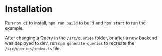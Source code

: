 # Installation

Run `npm ci` to install, `npm run build` to build and `npm start` to run the example. 

After changing a Query in the `/src/queries` folder, or after a new backend was deployed to dev, 
 run `npm generate-queries` to recreate the `/src/queries/index.ts` file. 